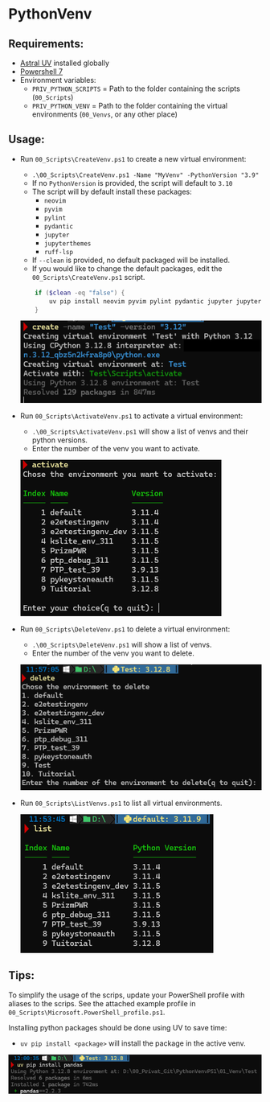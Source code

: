 # PythonVenv

## Requirements:

- [Astral UV](https://docs.astral.sh/uv/) installed globally
- [Powershell 7](https://github.com/PowerShell/powershell/releases)
- Environment variables:
    - `PRIV_PYTHON_SCRIPTS` = Path to the folder containing the scripts (`00_Scripts`)
    - `PRIV_PYTHON_VENV` = Path to the folder containing the virtual environments (`00_Venvs`, or any other place)

## Usage:

- Run `00_Scripts\CreateVenv.ps1` to create a new virtual environment:
    - `.\00_Scripts\CreateVenv.ps1 -Name "MyVenv" -PythonVersion "3.9"`
    - If no `PythonVersion` is provided, the script will default to `3.10`
    - The script will by default install these packages:
        - `neovim`
        - `pyvim`
        - `pylint`
        - `pydantic`
        - `jupyter`
        - `jupyterthemes`
        - `ruff-lsp`
    - If `--clean` is provided, no default packaged will be installed.
    - If you would like to change the default packages, edit the `00_Scripts\CreateVenv.ps1` script.

    ```powershell
        if ($clean -eq "false") {
            uv pip install neovim pyvim pylint pydantic jupyter jupyterthemes ruff-lsp
        }
    ```

    ![image](./img/create.png)

- Run `00_Scripts\ActivateVenv.ps1` to activate a virtual environment:
    - `.\00_Scripts\ActivateVenv.ps1` will show a list of venvs and their python versions.
    - Enter the number of the venv you want to activate.

    ![image](./img/activate.png)

- Run `00_Scripts\DeleteVenv.ps1` to delete a virtual environment:
    - `.\00_Scripts\DeleteVenv.ps1` will show a list of venvs.
    - Enter the number of the venv you want to delete.

    ![image](./img/delete.png)

- Run `00_Scripts\ListVenvs.ps1` to list all virtual environments.

    ![image](./img/list.png)

## Tips:

To simplify the usage of the scrips, update your PowerShell profile with aliases to the scrips.
See the attached example profile in `00_Scripts\Microsoft.PowerShell_profile.ps1`.

Installing python packages should be done using UV to save time:
  - `uv pip install <package>` will install the package in the active venv.

  ![image](./img/uvpipinstall.png)

